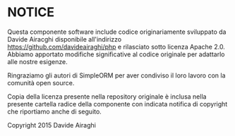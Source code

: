 NOTICE
======

Questa componente software include codice originariamente sviluppato da Davide Airacghi disponibile all'indirizzo https://github.com/davideairaghi/php e rilasciato sotto licenza Apache 2.0. Abbiamo apportato modifiche significative al codice originale per adattarlo alle nostre esigenze.

Ringraziamo gli autori di SimpleORM per aver condiviso il loro lavoro con la comunità open source.

Copia della licenza presente nella repository originale è inclusa nella presente cartella radice della componente con indicata notifica di copyright che riportiamo anche di seguito.

Copyright 2015 Davide Airaghi
